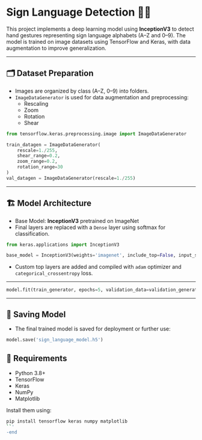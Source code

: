 # Sign Language Detection 🧠🤟

This project implements a deep learning model using **InceptionV3** to detect hand gestures representing sign language alphabets (A–Z and 0–9). The model is trained on image datasets using TensorFlow and Keras, with data augmentation to improve generalization.

---

## 🗂 Dataset Preparation

- Images are organized by class (A–Z, 0–9) into folders.
- `ImageDataGenerator` is used for data augmentation and preprocessing:
  - Rescaling
  - Zoom
  - Rotation
  - Shear

```python
from tensorflow.keras.preprocessing.image import ImageDataGenerator

train_datagen = ImageDataGenerator(
    rescale=1./255,
    shear_range=0.2,
    zoom_range=0.2,
    rotation_range=30
)
val_datagen = ImageDataGenerator(rescale=1./255)
```

---

## 🏗 Model Architecture

- Base Model: **InceptionV3** pretrained on ImageNet
- Final layers are replaced with a `Dense` layer using softmax for classification.

```python
from keras.applications import InceptionV3

base_model = InceptionV3(weights='imagenet', include_top=False, input_shape=(224,224,3))
```

- Custom top layers are added and compiled with `adam` optimizer and `categorical_crossentropy` loss.

---

```python
model.fit(train_generator, epochs=5, validation_data=validation_generator)
```

---

## 💾 Saving Model

- The final trained model is saved for deployment or further use:

```python
model.save('sign_language_model.h5')
```

## 📌 Requirements

- Python 3.8+
- TensorFlow
- Keras
- NumPy
- Matplotlib

Install them using:

```bash
pip install tensorflow keras numpy matplotlib
``'
-end